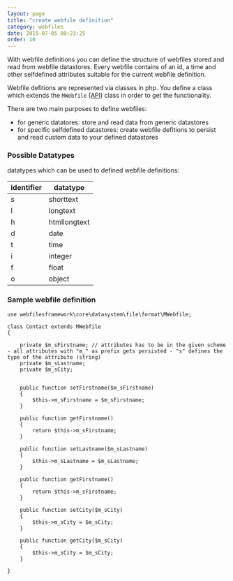 ```yaml
---
layout: page
title: "create webfile definition"
category: webfiles
date: 2015-07-05 09:23:25
order: 10
---
```


With webfile definitions you can define the structure of webfiles stored and read from webfile datastores. Every webfile contains of an id, a time and other selfdefined attributes suitable for the current webfile definition.

Webfile defitions are represented via classes in php. You define a class which extends the `MWebfile` ([API]( http://sebastianmonzel.github.io/webfiles-framework-php-api/class-webfilesframework.core.datasystem.file.format.MWebfile.html)) class in order to get the functionality. 

There are two main purposes to define webfiles:
 - for generic datatores: store and read data from generic datastores 
 - for specific selfdefined datastores: create webfile defitions to persist and read custom data to your defined datastores

### Possible Datatypes
datatypes which can be used to defined webfile definitions:

| identifier | datatype     |
|------------|--------------|
| s          | shorttext    |
| l          | longtext     |
| h          | htmllongtext |
| d          | date         |
| t          | time         |
| i          | integer      |
| f          | float        |
| o          | object       |


### Sample webfile definition

````
use webfilesframework\core\datasystem\file\format\MWebfile;

class Contact extends MWebfile
{

    private $m_sFirstname; // attributes has to be in the given scheme - all attributes with "m_" as prefix gets persisted - "s" defines the type of the attribute (string)
    private $m_sLastname;
    private $m_sCity;

    
    public function setFirstname($m_sFirstname)
    {
        $this->m_sFirstname = $m_sFirstname;
    }
    
    public function getFirstname()
    {
        return $this->m_sFirstname;
    }

    public function setLastname($m_sLastname)
    {
        $this->m_sLastname = $m_sLastname;
    }
    
    public function getFirstname()
    {
        return $this->m_sFirstname;
    }

    public function setCity($m_sCity)
    {
        $this->m_sCity = $m_sCity;
    }
    
    public function getCity($m_sCity)
    {
        $this->m_sCity = $m_sCity;
    }

}
````
